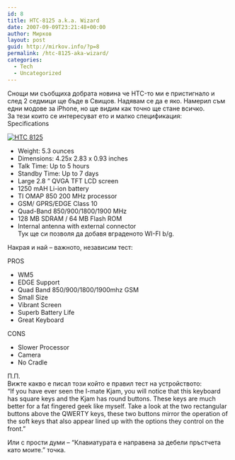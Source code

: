 ```yaml
---
id: 8
title: HTC-8125 a.k.a. Wizard
date: 2007-09-09T23:21:48+00:00
author: Мирков
layout: post
guid: http://mirkov.info/?p=8
permalink: /htc-8125-aka-wizard/
categories:
  - Tech
  - Uncategorized
---
```

Снощи ми съобщиха добрата новина че HTC-то ми е пристигнало и след 2 седмици ще бъде в Свищов. Надявам се да е яко. Намерил съм едни модове за iPhone, но ще видим как точно ще стане всичко.  
За тези които се интересуват ето и малко спецификация:  
Specifications

[<img class=" wp-image-9  alignright" title="image2" alt="HTC 8125" src="http://mirkov.info/wp-content/uploads/2008/08/image2-230x300.jpg" />](http://mirkov.info/wp-content/uploads/2008/08/image2.jpg)

* Weight: 5.3 ounces  
* Dimensions: 4.25x 2.83 x 0.93 inches  
* Talk Time: Up to 5 hours  
* Standby Time: Up to 7 days  
* Large 2.8 &#8221; QVGA TFT LCD screen  
* 1250 mAH Li-ion battery  
* TI OMAP 850 200 MHz processor  
* GSM/ GPRS/EDGE Class 10  
* Quad-Band 850/900/1800/1900 MHz  
* 128 MB SDRAM / 64 MB Flash ROM  
* Internal antenna with external connector  
Тук ще си позволя да добавя вграденото WI-FI b/g.

Накрая и най &#8211; важното, независим тест:

PROS

* WM5  
* EDGE Support  
* Quad Band 850/900/1800/1900mhz GSM  
* Small Size  
* Vibrant Screen  
* Superb Battery Life  
* Great Keyboard

CONS

* Slower Processor  
* Camera  
* No Cradle

П.П.  
Вижте какво е писал този който е правил тест на устройството:  
&#8220;If you have ever seen the I-mate Kjam, you will notice that this keyboard has square keys and the Kjam has round buttons. These keys are much better for a fat fingered geek like myself. Take a look at the two rectangular buttons above the QWERTY keys, these two buttons mirror the operation of the soft keys that also appear lined up with the options they control on the front.&#8221;

Или с прости думи &#8211; &#8220;Клавиатурата е направена за дебели пръстчета като моите.&#8221; точка.